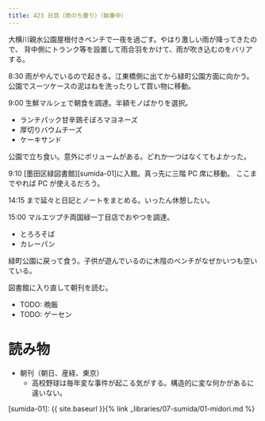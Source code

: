 ```yaml
---
title: 423 日目（雨のち曇り）（執筆中）
---
```


大横川親水公園屋根付きベンチで一夜を過ごす。やはり激しい雨が降ってきたので、
背中側にトランク等を設置して雨合羽をかけて、雨が吹き込むのをバリアする。

8:30 雨がやんでいるので起きる。江東橋側に出てから緑町公園方面に向かう。
公園でスーツケースの泥はねを洗ったりして買い物に移動。

9:00 生鮮マルシェで朝食を調達。半額モノばかりを選択。
* ランチパック甘辛鶏そぼろマヨネーズ
* 厚切りバウムチーズ
* ケーキサンド

公園で立ち食い。意外にボリュームがある。どれか一つはなくてもよかった。

9:10 [墨田区緑図書館][sumida-01]に入館。真っ先に三階 PC 席に移動。
ここまでやれば PC が使えるだろう。

14:15 まで延々と日記とノートをまとめる。いったん休憩したい。

15:00 マルエツプチ両国緑一丁目店でおやつを調達。
* とろろそば
* カレーパン

緑町公園に戻って食う。子供が遊んでいるのに木陰のベンチがなぜかいつも空いている。

図書館に入り直して朝刊を読む。

* TODO: 晩飯
* TODO: ゲーセン

# 読み物

* 朝刊（朝日、産経、東京）
  * 高校野球は毎年変な事件が起こる気がする。構造的に変な何かがあるに違いない。

[sumida-01]: {{ site.baseurl }}{% link _libraries/07-sumida/01-midori.md %}

